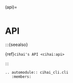 (api)=

```{module} cihai_cli

```

# API

:::{seealso}

{ref}`cihai's API <cihai:api>`

:::

```{eval-rst}
.. automodule:: cihai_cli.cli
   :members:
```
